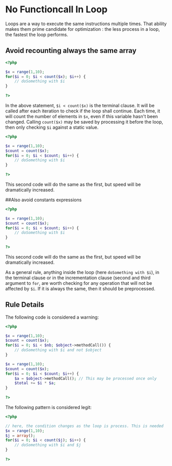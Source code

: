 <!-- Performances -->
# No Functioncall In Loop

Loops are a way to execute the same instructions multiple times. That ability makes them prime candidate for optimization : the less process in a loop, the fastest the loop performs. 

## Avoid recounting always the same array
```php
<?php

$x = range(1,10);
for($i = 0; $i < count($x); $i++) {
	// doSomething with $i
}
	
?>
```
In the above statement, `$i < count($x)` is the terminal clause. It will be called after each iteration to check if the loop shall continue. Each time, it will count the number of elements in `$x`, even if this variable hasn't been changed. Calling `count($x)` may be saved by processing it before the loop, then only checking `$i` against a static value. 

```php
<?php

$x = range(1,10);
$count = count($x);
for($i = 0; $i < $count; $i++) {
	// doSomething with $i
}
	
?>
```
This second code will do the same as the first, but speed will be dramatically increased. 

##Also avoid constants expressions

```php
<?php

$x = range(1,10);
$count = count($x);
for($i = 0; $i < $count; $i++) {
	// doSomething with $i
}
	
?>
```
This second code will do the same as the first, but speed will be dramatically increased. 


As a general rule, anything inside the loop (here `doSomething with $i`), in the terminal clause or in the incrementation clause (second and third argument to `for`, are worth checking for any operation that will not be affected by `$i`. If it is always the same, then it should be preprocessed. 

## Rule Details

The following code is considered a warning:

```php
<?php

$x = range(1,10);
$count = count($x);
for($i = 0; $i < $nb; $object->methodCall()) {
	// doSomething with $i and not $object
}

$x = range(1,10);
$count = count($x);
for($i = 0; $i < $count; $i++) {
	$a = $object->methodCall(); // This may be processed once only
	$total += $i * $a;
}
	
?>
```

The following pattern is considered legit:

```php
<?php

// here, the condition changes as the loop is process. This is needed
$x = range(1,10);
$j = array();
for($i = 0; $i < count($j); $i++) { 
	// doSomething with $i and $j
}
	
?>
```

<!--
## When Not To Use It



## Further Reading

-->